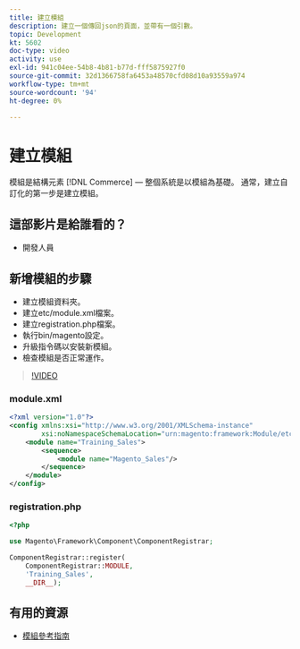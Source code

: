 ```yaml
---
title: 建立模組
description: 建立一個傳回json的頁面，並帶有一個引數。
topic: Development
kt: 5602
doc-type: video
activity: use
exl-id: 941c04ee-54b8-4b81-b77d-fff5875927f0
source-git-commit: 32d1366758fa6453a48570cfd08d10a93559a974
workflow-type: tm+mt
source-wordcount: '94'
ht-degree: 0%

---
```


# 建立模組

模組是結構元素 [!DNL Commerce]  — 整個系統是以模組為基礎。 通常，建立自訂化的第一步是建立模組。

## 這部影片是給誰看的？

- 開發人員

## 新增模組的步驟

- 建立模組資料夾。
- 建立etc/module.xml檔案。
- 建立registration.php檔案。
- 執行bin/magento設定。
- 升級指令碼以安裝新模組。
- 檢查模組是否正常運作。

>[!VIDEO](https://video.tv.adobe.com/v/35792?learn=on)

### module.xml

```xml
<?xml version="1.0"?>
<config xmlns:xsi="http://www.w3.org/2001/XMLSchema-instance"
        xsi:noNamespaceSchemaLocation="urn:magento:framework:Module/etc/module.xsd">
    <module name="Training_Sales">
        <sequence>
            <module name="Magento_Sales"/>
        </sequence>
    </module>
</config>
```

### registration.php

```PHP
<?php

use Magento\Framework\Component\ComponentRegistrar;

ComponentRegistrar::register(
    ComponentRegistrar::MODULE,
    'Training_Sales',
    __DIR__);
```

## 有用的資源

- [模組參考指南](https://developer.adobe.com/commerce/php/module-reference/)

